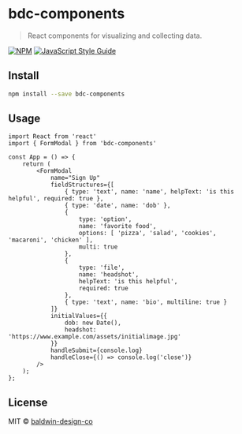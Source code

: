 # bdc-components

> React components for visualizing and collecting data.

[![NPM](https://img.shields.io/npm/v/bdc-components.svg)](https://www.npmjs.com/package/bdc-components) [![JavaScript Style Guide](https://img.shields.io/badge/code_style-standard-brightgreen.svg)](https://standardjs.com)

## Install

```bash
npm install --save bdc-components
```

## Usage

```tsx
import React from 'react'
import { FormModal } from 'bdc-components'

const App = () => {
	return (
		<FormModal
			name="Sign Up"
			fieldStructures={[
				{ type: 'text', name: 'name', helpText: 'is this helpful', required: true },
				{ type: 'date', name: 'dob' },
				{
					type: 'option',
					name: 'favorite food',
					options: [ 'pizza', 'salad', 'cookies', 'macaroni', 'chicken' ],
					multi: true
				},
				{
					type: 'file',
					name: 'headshot',
					helpText: 'is this helpful',
					required: true
				},
				{ type: 'text', name: 'bio', multiline: true }
            ]}
            initialValues={{
                dob: new Date(),
                headshot: 'https://www.example.com/assets/initialimage.jpg'
            }}
			handleSubmit={console.log}
			handleClose={() => console.log('close')}
		/>
	);
};
```

## License

MIT © [baldwin-design-co](https://github.com/baldwin-design-co)
